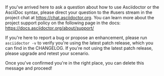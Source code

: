 If you've arrived here to ask a question about how to use Asciidoctor or the AsciiDoc syntax, please direct your question to the #users stream in the project chat at https://chat.asciidoctor.org. You can learn more about the project support policy on the following page in the docs: https://docs.asciidoctor.org/about/support/

If you're here to report a bug or propose an enhancement, please run `asciidoctor -v` to verify you're using the latest patch release, which you can find in the CHANGELOG. If you're not using the latest patch release, please upgrade and retest your scenario.

Once you've confirmed you're in the right place, you can delete this message and proceed!
